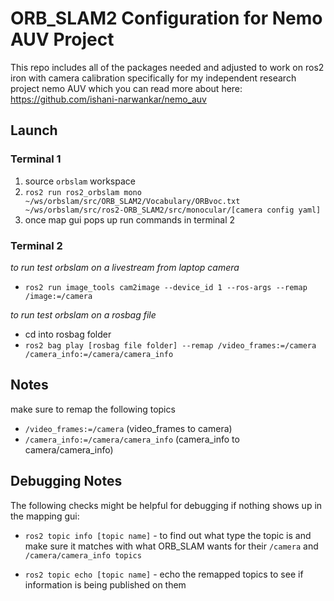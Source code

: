 # ORB_SLAM2 Configuration for Nemo AUV Project
This repo includes all of the packages needed and adjusted to work on ros2 iron with camera calibration specifically for my independent research project nemo AUV which you can read more about here: https://github.com/ishani-narwankar/nemo_auv

## Launch

### Terminal 1
1. source `orbslam` workspace
2. ```ros2 run ros2_orbslam mono ~/ws/orbslam/src/ORB_SLAM2/Vocabulary/ORBvoc.txt ~/ws/orbslam/src/ros2-ORB_SLAM2/src/monocular/[camera config yaml]```
3. once map gui pops up run commands in terminal 2

### Terminal 2
*to run test orbslam on a livestream from laptop camera*

- ```ros2 run image_tools cam2image --device_id 1 --ros-args --remap /image:=/camera```

*to run test orbslam on a rosbag file*

- cd into rosbag folder
- ```ros2 bag play [rosbag file folder] --remap /video_frames:=/camera /camera_info:=/camera/camera_info```

## Notes
make sure to remap the following topics

- ```/video_frames:=/camera``` (video_frames to camera)
- ```/camera_info:=/camera/camera_info``` (camera_info to camera/camera_info)

## Debugging Notes
The following checks might be helpful for debugging if nothing shows up in the mapping gui:

- `ros2 topic info [topic name]` - to find out what type the topic is and make sure it matches with what ORB_SLAM wants for their `/camera` and `/camera/camera_info topics`

- `ros2 topic echo [topic name]` - echo the remapped topics to see if information is being published on them